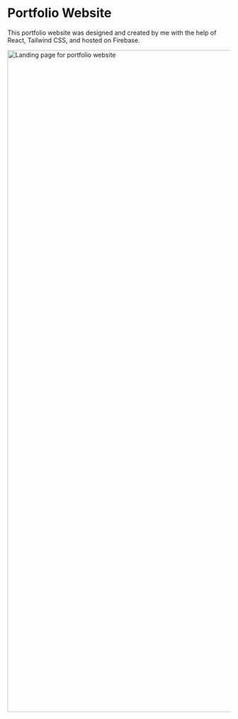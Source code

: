 # Portfolio Website

This portfolio website was designed and created by me with the help of React, Tailwind CSS, and hosted on Firebase.

<img width="1495" alt="Landing page for portfolio website" src="https://user-images.githubusercontent.com/100502573/210914689-76cdbef9-3d2f-4ac3-a437-a7ea57a0f0c9.png">
